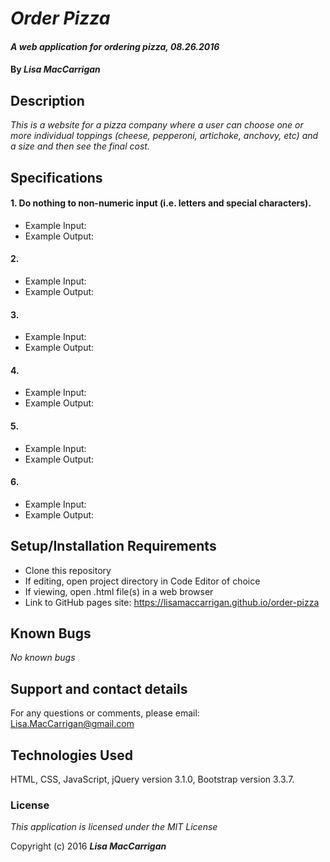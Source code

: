 # _Order Pizza_

#### _A web application for ordering pizza, 08.26.2016_

#### By _**Lisa MacCarrigan**_

## Description

_This is a website for a pizza company where a user can choose one or more individual toppings (cheese, pepperoni, artichoke, anchovy, etc) and a size and then see the final cost._

## Specifications

#### 1. Do nothing to non-numeric input (i.e. letters and special characters).

* Example Input:
* Example Output:

#### 2.

* Example Input:
* Example Output:

#### 3.

* Example Input:
* Example Output:

#### 4.

* Example Input:
* Example Output:

#### 5.

* Example Input:
* Example Output:

#### 6.

* Example Input:
* Example Output:

## Setup/Installation Requirements

* Clone this repository
* If editing, open project directory in Code Editor of choice
* If viewing, open .html file(s) in a web browser
* Link to GitHub pages site: https://lisamaccarrigan.github.io/order-pizza

## Known Bugs

_No known bugs_

## Support and contact details

For any questions or comments, please email: Lisa.MacCarrigan@gmail.com

## Technologies Used

HTML, CSS, JavaScript, jQuery version 3.1.0, Bootstrap version 3.3.7.

### License

*This application is licensed under the MIT License*

Copyright (c) 2016 **_Lisa MacCarrigan_**
